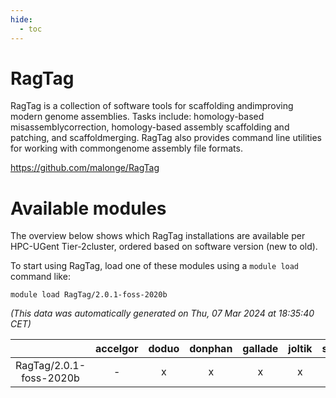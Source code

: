 ```yaml
---
hide:
  - toc
---
```


RagTag
======


RagTag is a collection of software tools for scaffolding andimproving modern genome assemblies. Tasks include: homology-based misassemblycorrection, homology-based assembly scaffolding and patching, and scaffoldmerging. RagTag also provides command line utilities for working with commongenome assembly file formats.

https://github.com/malonge/RagTag
# Available modules


The overview below shows which RagTag installations are available per HPC-UGent Tier-2cluster, ordered based on software version (new to old).

To start using RagTag, load one of these modules using a `module load` command like:

```shell
module load RagTag/2.0.1-foss-2020b
```

*(This data was automatically generated on Thu, 07 Mar 2024 at 18:35:40 CET)*  

| |accelgor|doduo|donphan|gallade|joltik|skitty|
| :---: | :---: | :---: | :---: | :---: | :---: | :---: |
|RagTag/2.0.1-foss-2020b|-|x|x|x|x|x|
